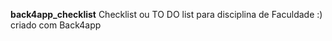 **back4app_checklist**
Checklist ou TO DO list para disciplina de Faculdade :) 
criado com Back4app
